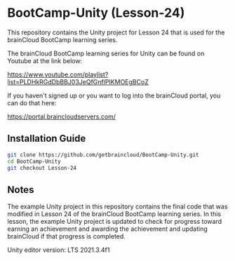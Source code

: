 # BootCamp-Unity (Lesson-24)

This repository contains the Unity project for Lesson 24 that is used for the brainCloud BootCamp learning series.

The brainCloud BootCamp learning series for Unity can be found on Youtube at the link below:

https://www.youtube.com/playlist?list=PLDHkRGdDbBBJ03JeQfGnflPIKMOEgBCoZ


If you haven't signed up or you want to log into the brainCloud portal, you can do that here:

https://portal.braincloudservers.com/


## Installation Guide

```bash
git clone https://github.com/getbraincloud/BootCamp-Unity.git
cd BootCamp-Unity
git checkout Lesson-24
```

## Notes

The example Unity project in this repository contains the final code that was modified in Lesson 24 of the brainCloud BootCamp learning series. In this lesson, the example Unity project is updated to check for progress toward earning an achievement and awarding the achievement and updating brainCloud if that progress is completed.

Unity editor version: LTS 2021.3.4f1
